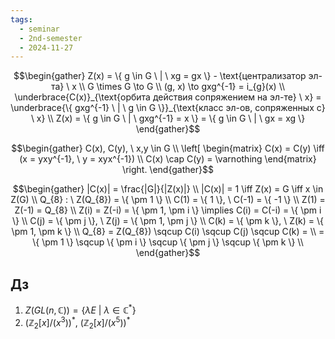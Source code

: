 ```yaml
---
tags:
  - seminar
  - 2nd-semester
  - 2024-11-27
---
```


$$\begin{gather}
Z(x) = \{ g \in G \ | \ xg = gx \} - \text{централизатор эл-та} \ x \\
G \times G \to G \\
(g, x) \to gxg^{-1} = i_{g}(x) \\
\underbrace{C(x)}_{\text{орбита действия сопряжением на эл-те} \ x} = \underbrace{\{ gxg^{-1} \ | \ g \in G \}}_{\text{класс эл-ов, сопряженных с} \ x} \\
Z(x) = \{ g \in G \ | \  gxg^{-1} = x \} = \{ g \in G \ | \ gx = xg \}
\end{gather}$$

$$\begin{gather}
C(x), C(y), \ x,y \in G \\
\left[ \begin{matrix}
C(x) = C(y) \iff (x = yxy^{-1}, \ y = xyx^{-1}) \\
C(x) \cap C(y) = \varnothing
\end{matrix} \right.  
\end{gather}$$

$$\begin{gather}
|C(x)| = \frac{|G|}{|Z(x)|} \\
|C(x)| = 1 \iff Z(x) = G \iff x \in Z(G) \\
Q_{8} : \ Z(Q_{8}) = \{ \pm 1 \} \\
C(1) = \{ 1 \}, \ C(-1) = \{ -1 \} \\
Z(1) = Z(-1) = Q_{8} \\
Z(i) = Z(-i) = \{ \pm 1, \pm i \} \implies C(i) = C(-i) = \{ \pm i \} \\
C(j) = \{ \pm j \}, \ Z(j) = \{ \pm 1, \pm j \} \\
C(k) = \{ \pm k \}, \ Z(k) = \{ \pm 1, \pm k \} \\
Q_{8} = Z(Q_{8}) \sqcup C(i) \sqcup C(j) \sqcup C(k) = \\
= \{ \pm 1 \} \sqcup \{ \pm i \} \sqcup \{ \pm j \} \sqcup \{ \pm k \} \\
\end{gather}$$

## Дз

1. $Z(GL(n, \mathbb{C})) = \{ \lambda E \ | \ \lambda \in \mathbb{C}^{*} \}$
2. $(\mathbb{Z}_{2}[x] / (x^{3}))^{*}, \ (\mathbb{Z}_{2}[x] / (x^{5}))^{*}$